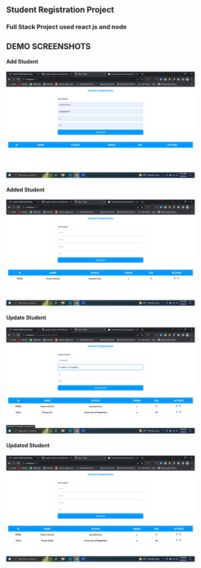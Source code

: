 ## Student Registration Project 
### Full Stack Project used react js and node 

## DEMO SCREENSHOTS

#### Add Student
![AddStudent](./frontend/src/assets/AddStudent.png)

#### Added Student
![AddStudent](./frontend/src/assets/Added.png)

#### Update Student
![AddStudent](./frontend/src/assets/UpdateStudent.png)

#### Updated Student
![AddStudent](./frontend/src/assets/Updated.png)
